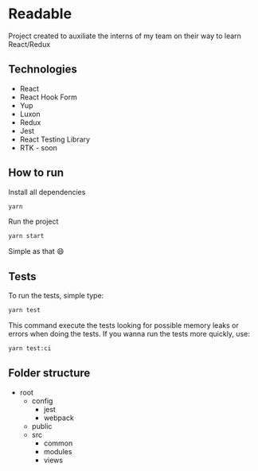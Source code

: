 # Readable

Project created to auxiliate the interns of my team on their way to learn React/Redux

## Technologies

- React
- React Hook Form
- Yup
- Luxon
- Redux
- Jest
- React Testing Library
- RTK - soon

## How to run

Install all dependencies
```sh
yarn
```

Run the project
```sh
yarn start
```

Simple as that :smile:

## Tests

To run the tests, simple type:

```sh
yarn test
```

This command execute the tests looking for possible memory leaks or errors when doing the tests. If you wanna run the tests more quickly, use:

```sh
yarn test:ci
```

## Folder structure

- root
  - config
    - jest
    - webpack
  - public
  - src
    - common
    - modules
    - views
